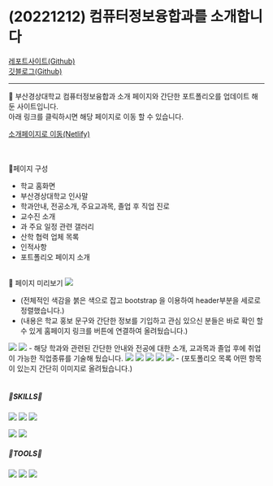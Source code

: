 # (20221212) 컴퓨터정보융합과를 소개합니다
<a href="https://seungachoi0925.github.io/HTML-CSS/">레포트사이트(Github)</a> <br>
<a href="https://seungachoi0925.github.io/">깃블로그(Github)</a>

---


📕 부산경상대학교 컴퓨터정보융합과 소개 페이지와 간단한 포트폴리오를 업데이트 해둔 사이트입니다.<br>
아래 링크를 클릭하시면 해당 페이지로 이동 할 수 있습니다.

<a href="https://seunga221212.netlify.app">소개페이지로 이동(Netlify)</a> <br>

<br><br>
🔸페이지 구성
- 학교 홈화면
- 부산경상대학교 인사말
- 학과안내, 전공소개, 주요교과목, 졸업 후 직업 진로
- 교수진 소개
- 과 주요 일정 관련 갤러리
- 산학 협력 업체 목록
- 인적사항
- 포트폴리오 페이지 소개
<br><br>

🔸 페이지 미리보기
<img src="https://user-images.githubusercontent.com/112832677/206956745-c8aaf9b9-fe60-437b-86d0-5ea500a176ce.PNG">
- (전체적인 색감을 붉은 색으로 잡고 bootstrap 을 이용하여 header부분을 세로로 정렬했습니다.)
- (내용은 학교 홍보 문구와 간단한 정보를 기입하고 관심 있으신 분들은 바로 확인 할 수 있게 홈페이지 링크를 버튼에 연결하여 올려뒀습니다.)
<img src="https://user-images.githubusercontent.com/112832677/206956751-6fcf4e6d-a074-48db-8120-f99cf41ace72.PNG">
<img src="https://user-images.githubusercontent.com/112832677/206956756-3e6087be-7867-4b04-9d8f-cecde0a68b64.PNG">
- 해당 학과와 관련된 간단한 안내와 전공에 대한 소개, 교과목과 졸업 후에 취업이 가능한 직업종류를 기술해 뒀습니다.
<img src="https://user-images.githubusercontent.com/112832677/206956760-bb310b47-c93e-4a4c-a703-b82886bd8185.PNG">
<img src="https://user-images.githubusercontent.com/112832677/206956770-726f7b67-9e57-4499-9c61-1f44b2359992.PNG">
<img src="https://user-images.githubusercontent.com/112832677/206956776-c7c3f0ee-256b-4466-8ed7-abc82569a415.PNG">
<img src="https://user-images.githubusercontent.com/112832677/206956781-c70d29fe-4d82-433f-8290-0e814573a2d5.PNG">
<img src="https://user-images.githubusercontent.com/112832677/206956786-efcb0100-039d-4288-84bb-0f15024c63be.PNG">
- (포토폴리오 목록 어떤 항목이 있는지 간단히 이미지로 올려뒀습니다.)
<br><br>

##### 🌟SKILLS🌟
  
<img src="https://img.shields.io/badge/HTML5-E34F2?style=flat&logo=HTML5&logoColor=blue"/> <img src="https://img.shields.io/badge/CSS3-1572B6?style=flat&logo=CSS3&logoColor=yello"/> <img src="https://img.shields.io/badge/JavaScript-F7DF1E?style=flat&logo=JavaScript&logoColor=white"/>
  
<img src="https://img.shields.io/badge/PHP-777BB4?style=flat&logo=PHP&logoColor=PINK"/> <img src="https://img.shields.io/badge/TypeScript-3178C6?style=flat&logo=TypeScript&logoColor=green"/>

##### 🌟TOOLS🌟 
<img src="https://img.shields.io/badge/Visual studio Code-007ACC?style=flat&logo=Visual studio Code&logoColor=skyblue"/> <img src="https://img.shields.io/badge/Visual Studio-5C2D91?style=flat&logo=Visual Studio&logoColor=violet"/> <img src="https://img.shields.io/badge/GitHub-181717?style=flat&logo=GitHub&logoColor=ivory"/> 
